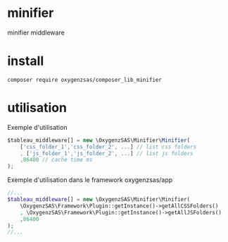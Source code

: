# minifier
minifier middleware

# install

```
composer require oxygenzsas/composer_lib_minifier

```

# utilisation

Exemple d'utilisation 
```js
$tableau_middleware[] = new \OxygenzSAS\Minifier\Minifier(
    ['css_folder_1','css_folder_2', ...] // list css folders
    , ['js_folder_1','js_folder_2', ...] // list js folders
    ,86400 // cache time ms
);
```

Exemple d'utilisation dans le framework oxygenzsas/app
```php
//...
$tableau_middleware[] = new \OxygenzSAS\Minifier\Minifier(
    \OxygenzSAS\Framework\Plugin::getInstance()->getAllCSSFolders()
    , \OxygenzSAS\Framework\Plugin::getInstance()->getAllJSFolders()
    ,86400
);
//...
```
